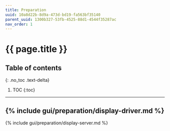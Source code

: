 ```yaml
---
title: Preparation
uuid: 10a8d22b-8d9a-473d-bd19-fa563bf35140
parent_uuid: 1300b327-53fb-4525-88d1-4544f35287ac
nav_order: 1
---
```


# {{ page.title }}

## Table of contents
{: .no_toc .text-delta}

1. TOC
{:toc}

---

{% include gui/preparation/display-driver.md %}
---
{% include gui/preparation/display-server.md %}
